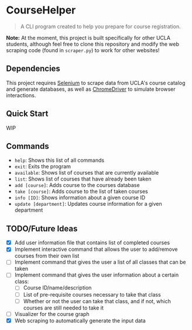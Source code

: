 # CourseHelper
> A CLI program created to help you prepare for course registration.

**Note:** At the moment, this project is built specifically for other UCLA
students, although feel free to clone this repository and modify the web
scraping code (found in `scraper.py`) to work for other websites!


## Dependencies
This project requires [Selenium](https://www.selenium.dev/) to scrape data from
UCLA's course catalog and generate databases, as well as
[ChromeDriver](https://chromedriver.chromium.org/downloads) to simulate browser
interactions.

## Quick Start
WIP

## Commands
* `help`: Shows this list of all commands
* `exit`: Exits the program
* `available`: Shows list of courses that are currently available
* `list`: Shows list of courses that have already been taken
* `add [course]`: Adds course to the courses database
* `take [course]`: Adds course to the list of taken courses
* `info [ID]`: Shows information about a given course ID
* `update [department]`: Updates course information for a given department

## TODO/Future Ideas
- [X] Add user information file that contains list of completed courses
- [X] Implement interactive command that allows the user to add/remove courses
  from their own list
- [ ] Implement command that gives the user a list of all classes that can be
  taken
- [ ] Implement command that gives the user information about a certain class:
  - [ ] Course ID/name/description
  - [ ] List of pre-requisite courses necessary to take that class
  - [ ] Whether or not the user can take that class, and if not, which courses
    are still needed to take it
- [ ] Visualizer for the course graph
- [X] Web scraping to automatically generate the input data
